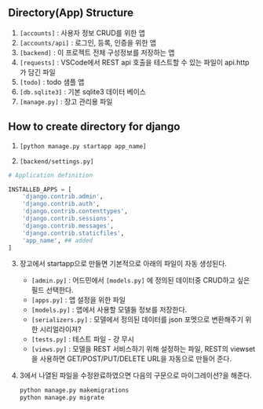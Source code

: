 ## Directory(App) Structure
1. ```[accounts]``` : 사용자 정보 CRUD를 위한 앱 
2. ```[accounts/api]``` : 로그인, 등록, 인증을 위한 앱
3. ```[backend]``` : 이 프로젝트 전체 구성정보를 저장하는 앱 
4. ```[requests]``` : VSCode에서 REST api 호출을 테스트할 수 있는 파일이 api.http 가 담긴 파일 
5. ```[todo]``` : todo 샘플 앱 
6. ```[db.sqlite3]``` : 기본 sqlite3 데이터 베이스
7. ```[manage.py]``` : 장고 관리용 파일


## How to create directory for django
1. ```[python manage.py startapp app_name]```

2. ```[backend/settings.py]``` 

```python 
# Application definition

INSTALLED_APPS = [
    'django.contrib.admin',
    'django.contrib.auth',
    'django.contrib.contenttypes',
    'django.contrib.sessions',
    'django.contrib.messages',
    'django.contrib.staticfiles',
    'app_name', ## added 
]
```


3. 장고에서 startapp으로 만들면 기본적으로 아래의 파일이 자동 생성된다.

    * ```[admin.py]``` : 어드민에서 ```[models.py]``` 에 정의된 데이터중 CRUD하고 싶은 필드 선택한다. 
    * ```[apps.py]``` :  앱 설정을 위한 파일
    * ```[models.py]``` : 앱에서 사용할 모델들 정보를 저장한다.  
    * ```[serializers.py]``` : 모델에서 정의된 데이터를 json 포멧으로 변환해주기 위한 시리얼라이져?  
    * ```[tests.py]```  : 테스트 파일 - 걍 무시
    * ```[views.py]```  : 모델을 REST 서비스하기 위해 설정하는 파일, REST의  viewset을 사용하면 GET/POST/PUT/DELETE URL을 자동으로 만들어 준다.


4. 3에서 나열된 파일을 수정완료하였으면 다음의 구문으로 마이그레이션?을 해준다.

    ```bash
    python manage.py makemigrations
    python manage.py migrate
    ```
